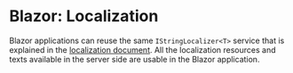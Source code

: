 # Blazor: Localization

Blazor applications can reuse the same `IStringLocalizer<T>` service that is explained in the [localization document](../../Localization.md). All the localization resources and texts available in the server side are usable in the Blazor application.